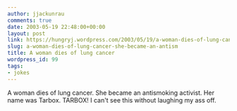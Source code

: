 ```yaml
---
author: jjackunrau
comments: true
date: 2003-05-19 22:48:00+00:00
layout: post
link: https://hungryj.wordpress.com/2003/05/19/a-woman-dies-of-lung-cancer-she-became-an-antism/
slug: a-woman-dies-of-lung-cancer-she-became-an-antism
title: A woman dies of lung cancer
wordpress_id: 99
tags:
- jokes
---
```


A woman dies of lung cancer.  She became an antismoking activist.  Her name was Tarbox.  TARBOX!  I can't see this without laughing my ass off.

